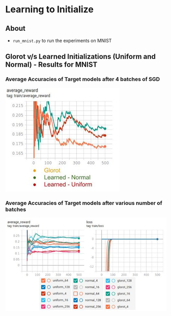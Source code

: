 # Learning to Initialize

## About

- `run_mnist.py` to run the experiments on MNIST

## Glorot v/s Learned Initializations (Uniform and Normal) - Results for MNIST

### Average Accuracies of Target models after 4 batches of SGD

![Average Reward](./assets/glorot_vs_learned.jpg)

### Average Accuracies of Target models after various number of batches

![Average Reward - All runs](./assets/all_runs.jpg)
